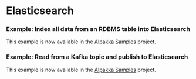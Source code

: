 # Elasticsearch

### Example: Index all data from an RDBMS table into Elasticsearch

This example is now available in the [Alpakka Samples](https://github.com/akka/alpakka-samples/tree/main/alpakka-sample-jdbc-to-elasticsearch) project.


### Example: Read from a Kafka topic and publish to Elasticsearch

This example is now available in the [Alpakka Samples](https://github.com/akka/alpakka-samples/tree/main/alpakka-sample-kafka-to-elasticsearch) project.
